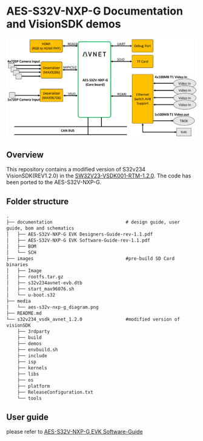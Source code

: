 # AES-S32V-NXP-G Documentation and VisionSDK demos

![AES-S32V-NXP-G funtion diagram](./media/aes-s32v-nxp-g_diagram.png)

## Overview

This repository contains a modified version of S32v234 VisionSDK(REV1.2.0) in the [SW32V23-VSDK001-RTM-1.2.0](https://nxp.flexnetoperations.com/control/frse/download?element=10313807).  The code has been ported to the AES-S32V-NXP-G.

## Folder structure

    .
    ├── documentation                           # design guide, user guide, bom and schematics
    │   ├── AES-S32V-NXP-G EVK Designers-Guide-rev-1.1.pdf
    │   ├── AES-S32V-NXP-G EVK Software-Guide-rev-1.1.pdf
    │   ├── BOM
    │   └── SCH
    ├── images                                  #pre-build SD Card binaries
    │   ├── Image
    │   ├── rootfs.tar.gz
    │   ├── s32v234avnet-evb.dtb
    │   ├── start_max96076.sh
    │   └── u-boot.s32
    ├── media
    │   └── aes-s32v-nxp-g_diagram.png
    ├── README.md
    └── s32v234_vsdk_avnet_1.2.0                #modified version of visionSDK
        ├── 3rdparty
        ├── build
        ├── demos
        ├── envbuild.sh
        ├── include
        ├── isp
        ├── kernels
        ├── libs
        ├── os
        ├── platform
        ├── ReleaseConfiguration.txt
        └── tools


## User guide

please refer to [AES-S32V-NXP-G EVK Software-Guide](./documentation/AES-S32V-NXP-G%20EVK%20Software-Guide-rev-1.1.pdf)

